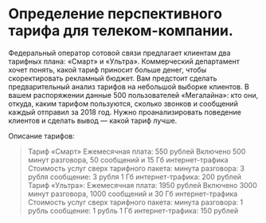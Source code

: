 # Определение перспективного тарифа для телеком-компании.
Федеральный оператор сотовой связи предлагает клиентам два тарифных плана: «Смарт» и «Ультра». Коммерческий департамент хочет понять, какой тариф приносит больше денег,
чтобы скоректировать рекламный бюджет.
Вам предстоит сделать предварительный анализ тарифов на небольшой выборке клиентов. В вашем распоряжении данные 500 пользователей «Мегалайна»: кто они, откуда, каким 
тарифом пользуются, сколько звонков и сообщений каждый отправил за 2018 год. Нужно проанализировать поведение клиентов и сделать вывод — какой тариф лучше.

Описание тарифов:
> Тариф «Смарт»
> Ежемесячная плата: 550 рублей
> Включено 500 минут разговора, 50 сообщений и 15 Гб интернет-трафика
> Стоимость услуг сверх тарифного пакета:
> минута разговора: 3 рубля
> сообщение: 3 рубля
> 1 Гб интернет-трафика: 200 рублей
Тариф «Ультра»:
> Ежемесячная плата: 1950 рублей
> Включено 3000 минут разговора, 1000 сообщений и 30 Гб интернет-трафика
> Стоимость услуг сверх тарифного пакета:
> минута разговора: 1 рубль
> сообщение: 1 рубль
> 1 Гб интернет-трафика: 150 рублей
